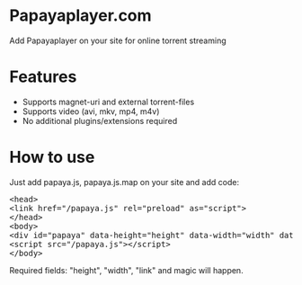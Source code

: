 <h1>Papayaplayer.com</h1>
Add Papayaplayer on your site for online torrent streaming

<h1>Features</h1>
<ul>
		<li><a>Supports magnet-uri and external torrent-files</a></li>
		<li><a>Supports video (avi, mkv, mp4, m4v)</a></li>
    <li><a>No additional plugins/extensions required</a></li>
</ul>

<h1>How to use</h1>
Just add papaya.js, papaya.js.map on your site and add code:
<pre>
&lt;head&gt;
&lt;link href="/papaya.js" rel="preload" as="script"&gt;
&lt;/head&gt;
&lt;body&gt;
&lt;div id="papaya" data-height="height" data-width="width" data-link="link"&gt;&lt;/div&gt;
&lt;script src="/papaya.js"&gt;&lt;/script&gt;
&lt;/body&gt;
</pre>
Required fields: "height", "width", "link" and magic will happen.
